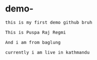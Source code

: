 # demo-
<pre>this is my first demo github bruh

This is Puspa Raj Regmi

And i am from baglung

currently i am live in kathmandu
</pre>
